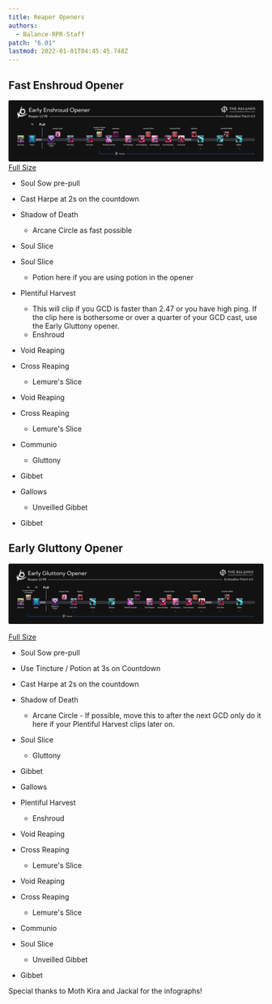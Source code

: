 ```yaml
---
title: Reaper Openers
authors:
  - Balance-RPR-Staff
patch: "6.01"
lastmod: 2022-01-01T04:45:45.748Z
---
```

## Fast Enshroud Opener

![](/img/jobs/rpr/earlyshroud.png)
[Full Size](https://www.thebalanceffxiv.com/img/jobs/rpr/earlyshroud.png)

* Soul Sow pre-pull
* Cast Harpe at 2s on the countdown
* Shadow of Death

  * Arcane Circle as fast possible
* Soul Slice


* Soul Slice

  * Potion here if you are using potion in the opener
* Plentiful Harvest

  * This will clip if you GCD is faster than 2.47 or you have high ping. If the clip here is bothersome or over a quarter of your GCD cast, use the Early Gluttony opener.
  * Enshroud
* Void Reaping
* Cross Reaping

  * Lemure's Slice
* Void Reaping
* Cross Reaping

  * Lemure's Slice
* Communio

  * Gluttony
* Gibbet
* Gallows

  * Unveilled Gibbet
* Gibbet

## Early Gluttony Opener

![](/img/jobs/rpr/early_gluttony.png)

[Full Size](https://i.imgur.com/zETY1li.png)

* Soul Sow pre-pull
* Use Tincture / Potion at 3s on Countdown
* Cast Harpe at 2s on the countdown
* Shadow of Death

  * Arcane Circle - If possible, move this to after the next GCD only do it here if your Plentiful Harvest clips later on.
* Soul Slice

  * Gluttony
* Gibbet
* Gallows
* Plentiful Harvest

  * Enshroud
* Void Reaping
* Cross Reaping

  * Lemure's Slice
* Void Reaping
* Cross Reaping

  * Lemure's Slice
* Communio
* Soul Slice

  * Unveilled Gibbet
* Gibbet

Special thanks to Moth Kira and Jackal for the infographs!